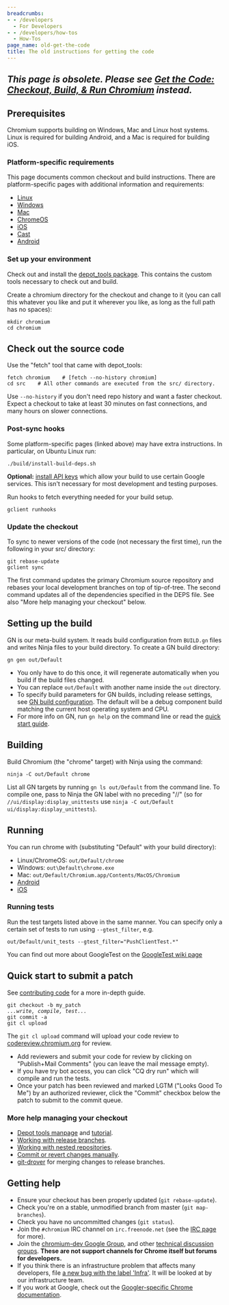 ```yaml
---
breadcrumbs:
- - /developers
  - For Developers
- - /developers/how-tos
  - How-Tos
page_name: old-get-the-code
title: The old instructions for getting the code
---
```


## *This page is obsolete. Please see [Get the Code: Checkout, Build, & Run Chromium](/developers/how-tos/get-the-code) instead.*

## Prerequisites

Chromium supports building on Windows, Mac and Linux host systems. Linux is
required for building Android, and a Mac is required for building iOS.

### Platform-specific requirements

This page documents common checkout and build instructions. There are
platform-specific pages with additional information and requirements:

*   [Linux](https://chromium.googlesource.com/chromium/src/+/master/docs/linux_build_instructions.md)
*   [Windows](https://chromium.googlesource.com/chromium/src/+/master/docs/windows_build_instructions.md)
*   [Mac](https://chromium.googlesource.com/chromium/src/+/master/docs/mac_build_instructions.md)
*   [ChromeOS](https://chromium.googlesource.com/chromium/src/+/master/docs/chromeos_build_instructions.md)
*   [iOS](https://chromium.googlesource.com/chromium/src/+/master/docs/ios_build_instructions.md)
*   [Cast](https://chromium.googlesource.com/chromium/src/+/master/docs/cast_build_instructions.md)
*   [Android](https://chromium.googlesource.com/chromium/src/+/master/docs/android_build_instructions.md)

### Set up your environment

Check out and install the [depot_tools
package](https://commondatastorage.googleapis.com/chrome-infra-docs/flat/depot_tools/docs/html/depot_tools_tutorial.html#_setting_up).
This contains the custom tools necessary to check out and build.

Create a chromium directory for the checkout and change to it (you can call this
whatever you like and put it wherever you like, as long as the full path has no
spaces):

```none
mkdir chromium
cd chromium
```

## Check out the source code

Use the "fetch" tool that came with depot_tools:

```none
fetch chromium    # [fetch --no-history chromium]
cd src    # All other commands are executed from the src/ directory.
```

Use `--no-history` if you don't need repo history and want a faster checkout.
Expect a checkout to take at least 30 minutes on fast connections, and many
hours on slower connections.

### Post-sync hooks

Some platform-specific pages (linked above) may have extra instructions. In
particular, on Ubuntu Linux run:

```none
./build/install-build-deps.sh
```

**Optional:** [install API keys](/developers/how-tos/api-keys) which allow your
build to use certain Google services. This isn't necessary for most development
and testing purposes.

Run hooks to fetch everything needed for your build setup.

```none
gclient runhooks
```

### Update the checkout

To sync to newer versions of the code (not necessary the first time), run the
following in your src/ directory:

```none
git rebase-update
gclient sync
```

The first command updates the primary Chromium source repository and rebases
your local development branches on top of tip-of-tree. The second command
updates all of the dependencies specified in the DEPS file. See also "More help
managing your checkout" below.

## Setting up the build

GN is our meta-build system. It reads build configuration from `BUILD.gn` files
and writes Ninja files to your build directory. To create a GN build directory:

```none
gn gen out/Default
```

*   You only have to do this once, it will regenerate automatically when
            you build if the build files changed.
*   You can replace `out/Default` with another name inside the `out`
            directory.
*   To specify build parameters for GN builds, including release
            settings, see [GN build
            configuration](/developers/gn-build-configuration). The default will
            be a debug component build matching the current host operating
            system and CPU.
*   For more info on GN, run `gn help` on the command line or read the
            [quick start
            guide](https://chromium.googlesource.com/chromium/src/+/master/tools/gn/docs/quick_start.md).

## Building

Build Chromium (the "chrome" target) with Ninja using the command:

```none
ninja -C out/Default chrome
```

List all GN targets by running `gn ls out/Default` from the command line. To
compile one, pass to Ninja the GN label with no preceding "//" (so for
`//ui/display:display_unittests` use `ninja -C out/Default
ui/display:display_unittests`).

## Running

You can run chrome with (substituting "Default" with your build directory):

*   Linux/ChromeOS: `out/Default/chrome`
*   Windows: `out\Default\chrome.exe`
*   Mac: `out/Default/Chromium.app/Contents/MacOS/Chromium`
*   [Android](/developers/how-tos/android-build-instructions)
*   [iOS](https://chromium.googlesource.com/chromium/src/+/master/docs/ios_build_instructions.md)

### Running tests

Run the test targets listed above in the same manner. You can specify only a
certain set of tests to run using `--gtest_filter`, e.g.

```none
out/Default/unit_tests --gtest_filter="PushClientTest.*"
```

You can find out more about GoogleTest on the [GoogleTest wiki
page](https://github.com/google/googletest)

## Quick start to submit a patch

See [contributing code](/developers/contributing-code) for a more in-depth
guide.

<pre><code>git checkout -b my_patch
<i>...write, compile, test...</i>
git commit -a
git cl upload
</code></pre>

The `git cl upload` command will upload your code review to
[codereview.chromium.org](https://codereview.chromium.org/) for review.

*   Add reviewers and submit your code for review by clicking on
            "Publish+Mail Comments" (you can leave the mail message empty).
*   If you have try bot access, you can click "CQ dry run" which will
            compile and run the tests.
*   Once your patch has been reviewed and marked LGTM ("Looks Good To
            Me") by an authorized reviewer, click the "Commit" checkbox below
            the patch to submit to the commit queue.

### More help managing your checkout

*   [Depot tools
            manpage](https://commondatastorage.googleapis.com/chrome-infra-docs/flat/depot_tools/docs/html/depot_tools.html)
            and
            [tutorial](https://commondatastorage.googleapis.com/chrome-infra-docs/flat/depot_tools/docs/html/depot_tools_tutorial.html).
*   [Working with release
            branches](/developers/how-tos/get-the-code/working-with-release-branches).
*   [Working with nested
            repositories](/developers/how-tos/get-the-code/working-with-nested-repos).
*   [Commit or revert changes manually](/system/errors/NodeNotFound).
*   [git-drover](https://commondatastorage.googleapis.com/chrome-infra-docs/flat/depot_tools/docs/html/git-drover.html)
            for merging changes to release branches.

## Getting help

*   Ensure your checkout has been properly updated (`git
            rebase-update`).
*   Check you're on a stable, unmodified branch from master (`git
            map-branches`).
*   Check you have no uncommitted changes (`git status`).
*   Join the `#chromium` IRC channel on `irc.freenode.net` (see the [IRC
            page](/developers/irc) for more).
*   Join the [chromium-dev Google
            Group](https://groups.google.com/a/chromium.org/forum/#!forum/chromium-dev),
            and other [technical discussion
            groups](/developers/technical-discussion-groups). **These are not
            support channels for Chrome itself but forums for developers.**
*   If you think there is an infrastructure problem that affects many
            developers, file [a new bug with the label
            'Infra'](https://bugs.chromium.org/p/chromium/issues/entry?template=Build%20Infrastructure).
            It will be looked at by our infrastructure team.
*   If you work at Google, check out the [Googler-specific Chrome
            documentation](http://wiki/Main/ChromeBuildInstructions).